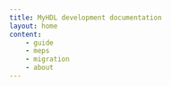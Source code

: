 ```yaml
---
title: MyHDL development documentation
layout: home
content:
    - guide 
    - meps
    - migration
    - about
---
```

